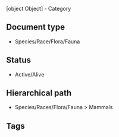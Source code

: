 [object Object] - Category
## Document type

 - Species/Race/Flora/Fauna

## Status

 - Active/Alive

## Hierarchical path

 - Species/Races/Flora/Fauna > Mammals

## Tags

